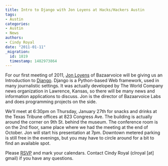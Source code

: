 ```yaml
---
title: Intro to Django with Jon Loyens at Hacks/Hackers Austin
tags:
- Austin
categories:
- Austin
- News
authors:
- Cindy Royal
date: "2011-01-11"
_migration:
  id: 1819
  timestamp: 1482973864
---
```


For our first meeting of 2011, [Jon Loyens][1] of Bazaarvoice will be giving us an Introduction to [Django][2]. Django is a Python-based Web framework, used in many journalistic settings. It was actually developed by The World Company news organization in Lawrence, Kansas, so there will be many news and information applications to discuss. Jon is the director of Bazaarvoice Labs and does programming projects on the side.

We&#8217;ll meet at 6:30pm on Thursday, January 27th for snacks and drinks at the Texas Tribune offices at 823 Congress Ave. The building is actually around the corner on 9th St. behind the museum. The conference room is on the 2nd floor, same place where we had the meeting at the end of October. Jon will start his presentation at 7pm. Downtown metered parking is still free in the evenings, but you may have to circle around for a bit to find an available spot.

Please [RSVP][3] and mark your calendars. Contact Cindy Royal (clroyal [at] gmail) if you have any questions.

 [1]: http://www.loyens.org/
 [2]: http://www.djangoproject.com/
 [3]: http://meetupaustin.hackshackers.com/calendar/16007949/